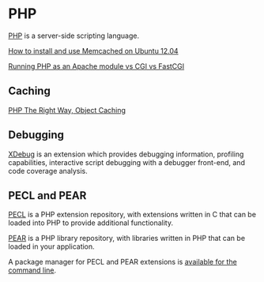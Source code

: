 PHP
=

[PHP](http://php.net/) is a server-side scripting language.

[How to install and use Memcached on Ubuntu 12.04](https://www.digitalocean.com/community/tutorials/how-to-install-and-use-memcache-on-ubuntu-12-04)

[Running PHP as an Apache module vs CGI vs FastCGI](http://blog.layershift.com/which-php-mode-apache-vs-cgi-vs-fastcgi/)

## Caching

[PHP The Right Way, Object Caching](http://www.phptherightway.com/#object_caching)

## Debugging

[XDebug](http://xdebug.org/) is an extension which provides debugging information, profiling capabilities, interactive script debugging with a debugger front-end, and code coverage analysis.

## PECL and PEAR

[PECL](http://pecl.php.net/) is a PHP extension repository, with extensions written in C that can be loaded into PHP to provide additional functionality.

[PEAR](http://pear.php.net/) is a PHP library repository, with libraries written in PHP that can be loaded in your application.

A package manager for PECL and PEAR extensions is [available for the command line](http://pear.php.net/manual/en/installation.getting.php).